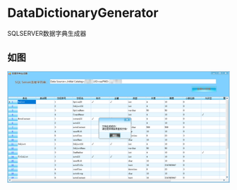 # DataDictionaryGenerator
SQLSERVER数据字典生成器

## 如图

![code](https://raw.githubusercontent.com/WuLex/UsefulPicture/main/generator/generatorScreen.png)
